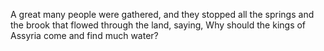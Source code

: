 A great many people were gathered, and they stopped all the springs and the brook that flowed through the land, saying, Why should the kings of Assyria come and find much water?
